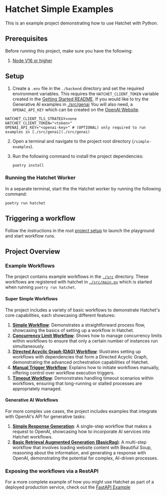 # Hatchet Simple Examples

This is an example project demonstrating how to use Hatchet with Python.

## Prerequisites

Before running this project, make sure you have the following:

1. [Node V16 or higher](https://nodejs.org/en/download)

## Setup

1. Create a `.env` file in the `./backend` directory and set the required environment variables. This requires the `HATCHET_CLIENT_TOKEN` variable created in the [Getting Started README](../README.md). If you would like to try the Generative AI examples in [./src/genai](./src/genai) You will also need, a `OPENAI_API_KEY` which can be created on the [OpenAI Website](https://help.openai.com/en/articles/4936850-where-do-i-find-my-openai-api-key).

```
HATCHET_CLIENT_TLS_STRATEGY=none
HATCHET_CLIENT_TOKEN="<token>"
OPENAI_API_KEY="<openai-key>" # (OPTIONAL) only required to run examples in [./src/genai](./src/genai)
```

2. Open a terminal and navigate to the project root directory (`/simple-examples`).

3. Run the following command to install the project dependencies:

   ```shell
   poetry install
   ```

### Running the Hatchet Worker

In a separate terminal, start the the Hatchet worker by running the following command:

```shell
poetry run hatchet
```

## Triggering a workflow

Follow the instructions in the root [project setup](../README.md) to launch the playground and start workflow runs.

## Project Overview

### Example Workflows

The project contains example workflows in the [`./src`](./src) directory. These workflows are registered with hatchet in [`./src/main.py`](./src/*-worker.ts) which is started when running `poetry run hatchet`.

#### Super Simple Workflows

The project includes a variety of basic workflows to demonstrate Hatchet's core capabilities, each showcasing different features:

1. **[Simple Workflow](./src/simple/worker.py)**: Demonstrates a straightforward process flow, showcasing the basics of setting up a workflow in Hatchet.
2. **[Concurrency Limit Workflow](./src/concurrency_limit/worker.py)**: Shows how to manage concurrency limits within workflows to ensure that only a certain number of instances run simultaneously.
3. **[Directed Acyclic Graph (DAG) Workflow](./src/dag/worker.py)**: Illustrates setting up workflows with dependencies that form a Directed Acyclic Graph, demonstrating the advanced orchestration capabilities of Hatchet.
4. **[Manual Trigger Workflow](./src/manual_trigger/worker.py)**: Explains how to initiate workflows manually, offering control over workflow execution triggers.
5. **[Timeout Workflow](./src/timeout/worker.py)**: Demonstrates handling timeout scenarios within workflows, ensuring that long-running or stalled processes are appropriately managed.

#### Generative AI Workflows

For more complex use cases, the project includes examples that integrate with OpenAI's API for generative tasks:

1. **[Simple Response Generation](./src/genai/simple.py)**: A single-step workflow that makes a request to OpenAI, showcasing how to incorporate AI services into Hatchet workflows.
2. **[Basic Retrieval Augmented Generation (BasicRag)](./src/genai/basicrag.py)**: A multi-step workflow that involves loading website content with Beautiful Soup, reasoning about the information, and generating a response with OpenAI, demonstrating the potential for complex, AI-driven processes.

### Exposing the workflows via a RestAPI

For a more complete example of how you might use Hatchet as part of a deployed production service, check out the [FastAPI Example](../fast-api-react/README.md)
